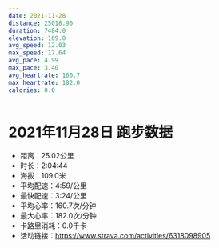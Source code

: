 ```yaml
---
date: 2021-11-28
distance: 25018.90
duration: 7484.0
elevation: 109.0
avg_speed: 12.03
max_speed: 17.64
avg_pace: 4.99
max_pace: 3.40
avg_heartrate: 160.7
max_heartrate: 182.0
calories: 0.0
---
```


# 2021年11月28日 跑步数据

- 距离：25.02公里
- 时长：2:04:44
- 海拔：109.0米
- 平均配速：4:59/公里
- 最快配速：3:24/公里
- 平均心率：160.7次/分钟
- 最大心率：182.0次/分钟
- 卡路里消耗：0.0千卡
- 活动链接：https://www.strava.com/activities/6318098905
